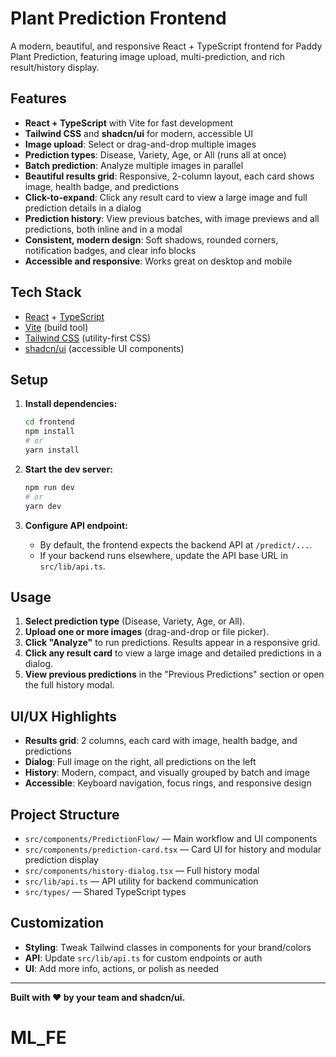 # Plant Prediction Frontend

A modern, beautiful, and responsive React + TypeScript frontend for Paddy Plant Prediction, featuring image upload, multi-prediction, and rich result/history display.

## Features

- **React + TypeScript** with Vite for fast development
- **Tailwind CSS** and **shadcn/ui** for modern, accessible UI
- **Image upload**: Select or drag-and-drop multiple images
- **Prediction types**: Disease, Variety, Age, or All (runs all at once)
- **Batch prediction**: Analyze multiple images in parallel
- **Beautiful results grid**: Responsive, 2-column layout, each card shows image, health badge, and predictions
- **Click-to-expand**: Click any result card to view a large image and full prediction details in a dialog
- **Prediction history**: View previous batches, with image previews and all predictions, both inline and in a modal
- **Consistent, modern design**: Soft shadows, rounded corners, notification badges, and clear info blocks
- **Accessible and responsive**: Works great on desktop and mobile

## Tech Stack

- [React](https://react.dev/) + [TypeScript](https://www.typescriptlang.org/)
- [Vite](https://vitejs.dev/) (build tool)
- [Tailwind CSS](https://tailwindcss.com/) (utility-first CSS)
- [shadcn/ui](https://ui.shadcn.com/) (accessible UI components)

## Setup

1. **Install dependencies:**

   ```bash
   cd frontend
   npm install
   # or
   yarn install
   ```

2. **Start the dev server:**

   ```bash
   npm run dev
   # or
   yarn dev
   ```

3. **Configure API endpoint:**
   - By default, the frontend expects the backend API at `/predict/...`.
   - If your backend runs elsewhere, update the API base URL in `src/lib/api.ts`.

## Usage

1. **Select prediction type** (Disease, Variety, Age, or All).
2. **Upload one or more images** (drag-and-drop or file picker).
3. **Click "Analyze"** to run predictions. Results appear in a responsive grid.
4. **Click any result card** to view a large image and detailed predictions in a dialog.
5. **View previous predictions** in the "Previous Predictions" section or open the full history modal.

## UI/UX Highlights

- **Results grid**: 2 columns, each card with image, health badge, and predictions
- **Dialog**: Full image on the right, all predictions on the left
- **History**: Modern, compact, and visually grouped by batch and image
- **Accessible**: Keyboard navigation, focus rings, and responsive design

## Project Structure

- `src/components/PredictionFlow/` — Main workflow and UI components
- `src/components/prediction-card.tsx` — Card UI for history and modular prediction display
- `src/components/history-dialog.tsx` — Full history modal
- `src/lib/api.ts` — API utility for backend communication
- `src/types/` — Shared TypeScript types

## Customization

- **Styling**: Tweak Tailwind classes in components for your brand/colors
- **API**: Update `src/lib/api.ts` for custom endpoints or auth
- **UI**: Add more info, actions, or polish as needed

---

**Built with ❤️ by your team and shadcn/ui.**
# ML_FE
